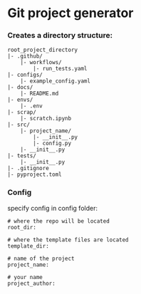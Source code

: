 # Git project generator
### Creates a directory structure:
```
root_project_directory
|- .github/
    |- workflows/
        |- run_tests.yaml
|- configs/
    |- example_config.yaml
|- docs/
    |- README.md
|- envs/
    |- .env
|- scrap/
    |- scratch.ipynb
|- src/
    |- project_name/
        |- __init__.py
        |- config.py
    |- __init__.py
|- tests/
    |- __init__.py
|- .gitignore
|- pyproject.toml
```

### Config
specify config in config folder:
```
# where the repo will be located
root_dir: 

# where the template files are located
template_dir: 

# name of the project
project_name: 

# your name
project_author: 
```

